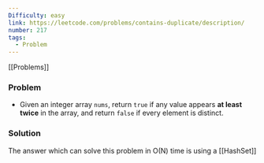 ```yaml
---
Difficulty: easy
link: https://leetcode.com/problems/contains-duplicate/description/
number: 217
tags:
  - Problem
---
```

[[Problems]]
### Problem

- Given an integer array `nums`, return `true` if any value appears **at least twice** in the array, and return `false` if every element is distinct.

### Solution
The answer which can solve this problem in O(N) time is using a [[HashSet]]